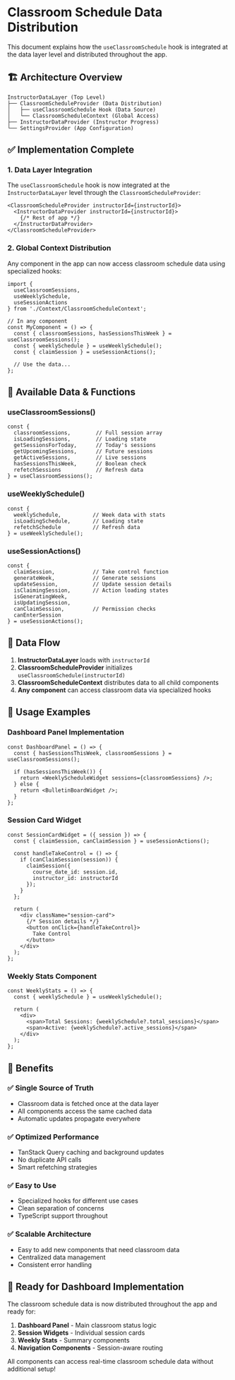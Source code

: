 # Classroom Schedule Data Distribution

This document explains how the `useClassroomSchedule` hook is integrated at the data layer level and distributed throughout the app.

## 🏗️ **Architecture Overview**

```
InstructorDataLayer (Top Level)
├── ClassroomScheduleProvider (Data Distribution)
│   ├── useClassroomSchedule Hook (Data Source)
│   └── ClassroomScheduleContext (Global Access)
├── InstructorDataProvider (Instructor Progress)
└── SettingsProvider (App Configuration)
```

## ✅ **Implementation Complete**

### **1. Data Layer Integration**
The `useClassroomSchedule` hook is now integrated at the `InstructorDataLayer` level through the `ClassroomScheduleProvider`:

```tsx
<ClassroomScheduleProvider instructorId={instructorId}>
  <InstructorDataProvider instructorId={instructorId}>
    {/* Rest of app */}
  </InstructorDataProvider>
</ClassroomScheduleProvider>
```

### **2. Global Context Distribution**
Any component in the app can now access classroom schedule data using specialized hooks:

```tsx
import { 
  useClassroomSessions, 
  useWeeklySchedule, 
  useSessionActions 
} from './Context/ClassroomScheduleContext';

// In any component
const MyComponent = () => {
  const { classroomSessions, hasSessionsThisWeek } = useClassroomSessions();
  const { weeklySchedule } = useWeeklySchedule();
  const { claimSession } = useSessionActions();
  
  // Use the data...
};
```

## 🎯 **Available Data & Functions**

### **useClassroomSessions()**
```tsx
const {
  classroomSessions,        // Full session array
  isLoadingSessions,        // Loading state
  getSessionsForToday,      // Today's sessions
  getUpcomingSessions,      // Future sessions
  getActiveSessions,        // Live sessions
  hasSessionsThisWeek,      // Boolean check
  refetchSessions           // Refresh data
} = useClassroomSessions();
```

### **useWeeklySchedule()**
```tsx
const {
  weeklySchedule,          // Week data with stats
  isLoadingSchedule,       // Loading state
  refetchSchedule          // Refresh data
} = useWeeklySchedule();
```

### **useSessionActions()**
```tsx
const {
  claimSession,            // Take control function
  generateWeek,            // Generate sessions
  updateSession,           // Update session details
  isClaimingSession,       // Action loading states
  isGeneratingWeek,
  isUpdatingSession,
  canClaimSession,         // Permission checks
  canEnterSession
} = useSessionActions();
```

## 🔄 **Data Flow**

1. **InstructorDataLayer** loads with `instructorId`
2. **ClassroomScheduleProvider** initializes `useClassroomSchedule(instructorId)`
3. **ClassroomScheduleContext** distributes data to all child components
4. **Any component** can access classroom data via specialized hooks

## 📝 **Usage Examples**

### **Dashboard Panel Implementation**
```tsx
const DashboardPanel = () => {
  const { hasSessionsThisWeek, classroomSessions } = useClassroomSessions();
  
  if (hasSessionsThisWeek()) {
    return <WeeklyScheduleWidget sessions={classroomSessions} />;
  } else {
    return <BulletinBoardWidget />;
  }
};
```

### **Session Card Widget**
```tsx
const SessionCardWidget = ({ session }) => {
  const { claimSession, canClaimSession } = useSessionActions();
  
  const handleTakeControl = () => {
    if (canClaimSession(session)) {
      claimSession({ 
        course_date_id: session.id, 
        instructor_id: instructorId 
      });
    }
  };
  
  return (
    <div className="session-card">
      {/* Session details */}
      <button onClick={handleTakeControl}>
        Take Control
      </button>
    </div>
  );
};
```

### **Weekly Stats Component**
```tsx
const WeeklyStats = () => {
  const { weeklySchedule } = useWeeklySchedule();
  
  return (
    <div>
      <span>Total Sessions: {weeklySchedule?.total_sessions}</span>
      <span>Active: {weeklySchedule?.active_sessions}</span>
    </div>
  );
};
```

## 🎉 **Benefits**

### **✅ Single Source of Truth**
- Classroom data is fetched once at the data layer
- All components access the same cached data
- Automatic updates propagate everywhere

### **✅ Optimized Performance**
- TanStack Query caching and background updates
- No duplicate API calls
- Smart refetching strategies

### **✅ Easy to Use**
- Specialized hooks for different use cases
- Clean separation of concerns
- TypeScript support throughout

### **✅ Scalable Architecture**
- Easy to add new components that need classroom data
- Centralized data management
- Consistent error handling

## 🚀 **Ready for Dashboard Implementation**

The classroom schedule data is now distributed throughout the app and ready for:

1. **Dashboard Panel** - Main classroom status logic
2. **Session Widgets** - Individual session cards
3. **Weekly Stats** - Summary components
4. **Navigation Components** - Session-aware routing

All components can access real-time classroom schedule data without additional setup!
